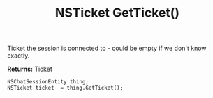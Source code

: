 ﻿---
uid: crmscript_ref_NSChatSessionEntity_GetTicket
title: NSTicket GetTicket()
intellisense: NSChatSessionEntity.GetTicket
keywords: NSChatSessionEntity, GetTicket
so.topic: reference
---

Ticket the session is connected to - could be empty if we don't know exactly.

**Returns:** Ticket


```crmscript
NSChatSessionEntity thing;
NSTicket ticket  = thing.GetTicket();
```



